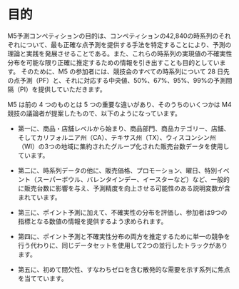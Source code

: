 # 目的

M5予測コンペティションの目的は、コンペティションの42,840の時系列のそれぞれについて、最も正確な点予測を提供する手法を特定することにより、予測の理論と実践を発展させることである。また、これらの時系列の実現値の不確実性分布を可能な限り正確に推定するための情報を引き出すことも目的としています。
そのために、M5 の参加者には、競技会のすべての時系列について 28 日先の点予測（PF）と、それに対応する中央値、50%、67%、95%、99%の予測間隔（PI）を提供していただきます。

M5 は前の 4 つのものとは 5 つの重要な違いがあり、そのうちのいくつかは M4 競技の議論者が提案したもので、以下のようになっています。

- 第一に、商品・店舗レベルから始まり、商品部門、商品カテゴリー、店舗、そしてカリフォルニア州（CA）、テキサス州（TX）、ウィスコンシン州（WI）の3つの地域に集約されたグループ化された販売台数データを使用しています。

- 第二に、時系列データの他に、販売価格、プロモーション、曜日、特別イベント（スーパーボウル、バレンタインデー、イースターなど）など、一般的に販売台数に影響を与え、予測精度を向上させる可能性のある説明変数が含まれています。

- 第三に、ポイント予測に加えて、不確実性の分布を評価し、参加者は9つの指標となる数値の情報を提供するよう求められます。

- 第四に、ポイント予測と不確実性分布の両方を推定するために単一の競争を行う代わりに、同じデータセットを使用して2つの並行したトラックがあります。

- 第五に、初めて間欠性、すなわちゼロを含む散発的な需要を示す系列に焦点を当てています。
